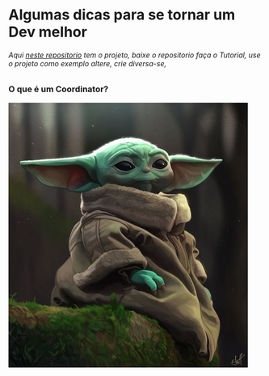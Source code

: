 # Algumas dicas para se tornar um Dev melhor
###### Aqui [neste repositorio](https://github.com/MoacirParticular/Login-MVVM-C) tem o projeto, baixe o repositorio faça o Tutorial, use o projeto como exemplo altere, crie diversa-se,

### O que é um Coordinator?

![](https://github.com/MoacirParticular/Jedi-Mestre-ser-eu-quero/blob/main/Images/BabYoda.jpg)
